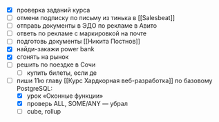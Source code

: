 - [x] проверка заданий курса
- [ ] отмени подписку по письму из тинька в [[Salesbeat]]
- [ ] отправь документы в ЭДО по рекламе в Авито
- [ ] ответь по рекламе с маркировкой на почте
- [ ] подготовь документы [[Никита Постнов]]
- [x] найди-закажи power bank
- [x] сгонять на рынок
- [ ] решить по поездке в Сочи
	- [ ] купить билеты, если де
- [ ] пиши 11ю главу [[Курс Хардкорная веб-разработка]] по базовому PostgreSQL:
	- [x] урок «Оконные функции»
	- [x] проверь ALL, SOME/ANY — убрал
	- [ ] cube, rollup
